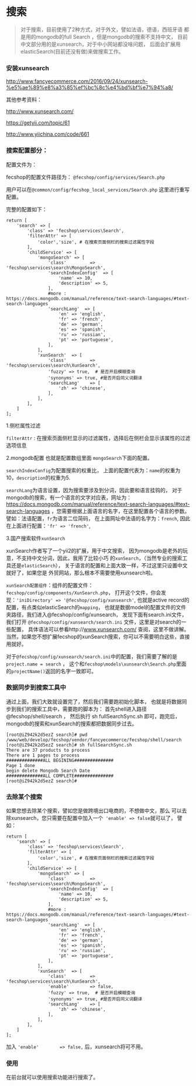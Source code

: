 搜索
============

> 对于搜索，目前使用了2种方式，对于外文，譬如法语，德语，西班牙语
> 都是用的mongodb的full Search ，但是mongodb的搜索不支持中文，
> 目前中文部分用的是xunsearch，对于中小网站都没啥问题，
> 后面会扩展用elasticSearch(目前还没有做)来做搜索工作。

### 安装xunsearch

http://www.fancyecommerce.com/2016/09/24/xunsearch-%e5%ae%89%e8%a3%85%ef%bc%8c%e4%bd%bf%e7%94%a8/

其他参考资料：

http://www.xunsearch.com/

https://getyii.com/topic/61

http://www.yiichina.com/code/661


### 搜索配置部分：

配置文件为：

fecshop的配置文件路径为： `@fecshop/config/services/Search.php`

用户可以在`@common/config/fecshop_local_services/Search.php` 
这里进行重写配置。

完整的配置如下：

```
return [
	'search' => [
		'class' => 'fecshop\services\Search',
		'filterAttr' => [
			'color','size', # 在搜索页面侧栏的搜索过滤属性字段
		],
		'childService' => [
			'mongoSearch' => [
				'class' 		=> 'fecshop\services\search\MongoSearch',
				'searchIndexConfig'  => [
					'name' => 10,  
					'description' => 5,  
				], 
				#more : https://docs.mongodb.com/manual/reference/text-search-languages/#text-search-languages
				'searchLang'  => [
					'en' => 'english',
					'fr' => 'french',
					'de' => 'german',
					'es' => 'spanish',
					'ru' => 'russian',
					'pt' => 'portuguese',
				],
			],
			'xunSearch'  => [
				'class' 		=> 'fecshop\services\search\XunSearch',
				'fuzzy' => true,  # 是否开启模糊查询
				'synonyms' => true, #是否开启同义词翻译
				'searchLang'    => [
					'zh' => 'chinese',
				],
			],
		],
	]
];
```

1.侧栏属性过滤

`filterAttr` : 在搜索页面侧栏显示的过滤属性，选择后在侧栏会显示该属性的过滤选项信息

2.mongodb配置 也就是配置数组里面 `mongoSearch`下面的配置。

`searchIndexConfig`为配置搜索的权重比，
上面的配置代表为：`name`的权重为10，`description`的权重为5.

`searchLang`为语言设置，因为搜索要涉及到分词，因此要和语言挂钩的，
对于mongodb的搜索，有一个语言的文字对应表，网址为：
https://docs.mongodb.com/manual/reference/text-search-languages/#text-search-languages
，您需要根据上面语言的名字，在这里配置各个语言的参数。譬如：法语配置，`fr`为语言二位简码，
在上面网址中法语的名字为：`french`,
因此在上面进行配置：`'fr' => 'french'`,

3.国产搜索软件`xunSearch`

xunSearch作者写了一个yii2的扩展，用于中文搜索，
因为mongodb是老外的玩意，不支持中文分词，因此，我用了比较小巧
的`xunSearch`，（当然专业的搜索工具还是`elasticSearch`），
关于语言的配置和上面大致一样，不过这里只设置中文就好了，如果您是
外贸网站，那么根本不需要使用xunsearch啦。

`xunSearch配置组件`：组件的配置文件：`fecshop/config/components/XunSearch.php`，
打开这个文件，你会发现：`'iniDirectory' => '@fecshop/config/xunsearch'`, 
也就是active record的配置，有点类似elasticSearch的`mapping`，
也就是数据model的配置文件的文件夹路径，我们进入@fecshop/config/xunsearch，
发现下面有search.ini文件，我们打开
`@fecshop/config/xunsearch/search.ini` 文件，这里是对search的一些配置，
具体语法可以参看http://www.xunsearch.com/ 查阅，这里不做讲解。
当然，如果您不想扩展fecshop的xunSearch搜索，你可以不需要明白这些，直接用就好。

对于`@fecshop/config/xunsearch/search.ini`中的配置，我们需要了解的是
`project.name = search`
， 这个和`fecshop\models\xunsearch\Search.php`里面的`projectName()`返回的名字一致即可。




### 数据同步到搜索工具中

通过上面，我们大致就设置完了，然后我们需要跑初始化脚本，
也就是将数据同步到我们的搜索工具中，需要跑的脚本为：
首先shell进入路径 @fecshop/shell/search ， 然后执行  sh fullSearchSync.sh
即可，跑完后，mongodb的搜索和xunSearch的搜索都把数据同步过去。

```
[root@iZ942k2d5ezZ search]# pwd
/www/web/develop/fecshop/vendor/fancyecommerce/fecshop/shell/search
[root@iZ942k2d5ezZ search]# sh fullSearchSync.sh 
There are 37 products to process
There are 1 pages to process
##############ALL BEGINING###############
Page 1 done
begin delete Mongodb Search Date 
##############ALL COMPLETE###############
[root@iZ942k2d5ezZ search]# 

```

### 去除某个搜索

如果您想去除某个搜索，譬如您是做跨境出口电商的，不想做中文，那么
可以去除xunsearch，您只需要在配置中加入一个` 'enable' => false`就可以了，
譬如：

```
return [
	'search' => [
		'class' => 'fecshop\services\Search',
		'filterAttr' => [
			'color','size', # 在搜索页面侧栏的搜索过滤属性字段
		],
		'childService' => [
			'mongoSearch' => [
				'class' 		=> 'fecshop\services\search\MongoSearch',
				'searchIndexConfig'  => [
					'name' => 10,  
					'description' => 5,  
				], 
				#more : https://docs.mongodb.com/manual/reference/text-search-languages/#text-search-languages
				'searchLang'  => [
					'en' => 'english',
					'fr' => 'french',
					'de' => 'german',
					'es' => 'spanish',
					'ru' => 'russian',
					'pt' => 'portuguese',
				],
			],
			'xunSearch'  => [
				'class' 		=> 'fecshop\services\search\XunSearch',
                'enable'        => false,
				'fuzzy' => true,  # 是否开启模糊查询
				'synonyms' => true, #是否开启同义词翻译
				'searchLang'    => [
					'zh' => 'chinese',
				],
			],
		],
	]
];
```

加入 `'enable'        => false,` 后，xunsearch将可不用。

### 使用

在前台就可以使用搜索功能进行搜索了。




















